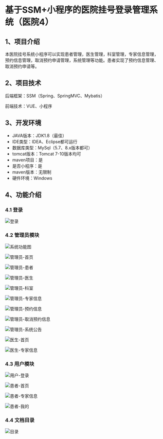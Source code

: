 # 基于SSM+小程序的医院挂号登录管理系统（医院4）

## 1、项目介绍

本医院挂号系统小程序可以实现患者管理，医生管理，科室管理，专家信息管理，预约信息管理，取消预约申请管理，系统管理等功能。患者实现了预约信息管理、取消预约申请等。

## 2、项目技术

后端框架：SSM（Spring、SpringMVC、Mybatis）

前端技术：VUE、小程序

## 3、开发环境

- JAVA版本：JDK1.8（最佳）
- IDE类型：IDEA、Eclipse都可运行
- 数据库类型：MySql（5.7、8.x版本都可） 
- tomcat版本：Tomcat 7-10版本均可
- maven项目：是
- 是否小程序：是
- maven版本：无限制
- 硬件环境：Windows


## 4、功能介绍

### 4.1 登录

![登录](https://www.codemarket.fun/202409232042040.png)

### 4.2 管理员模块

![系统功能图](https://www.codemarket.fun/202409232042900.png)

![管理员-首页](https://www.codemarket.fun/202409232042762.png)

![管理员-患者](https://www.codemarket.fun/202409232042736.png)

![管理员-医生](https://www.codemarket.fun/202409232042367.png)

![管理员-科室](https://www.codemarket.fun/202409232042742.png)

![管理员-专家信息](https://www.codemarket.fun/202409232042735.png)

![管理员-预约信息](https://www.codemarket.fun/202409232042485.png)

![管理员-取消预约信息](https://www.codemarket.fun/202409232042751.png)

![管理员-系统公告](https://www.codemarket.fun/202409232042266.png)

![医生-首页](https://www.codemarket.fun/202409232042723.png)

![医生-专家信息](https://www.codemarket.fun/202409232042731.png)

### 4.3 用户模块

![用户-登录](https://www.codemarket.fun/202409232042120.png)

![患者-首页](https://www.codemarket.fun/202409232042129.png)

![患者-专家信息](https://www.codemarket.fun/202409232042108.png)

![患者-我的](https://www.codemarket.fun/202409232042126.png)

### 4.4 文档目录

![目录](https://www.codemarket.fun/202409232042508.png)

